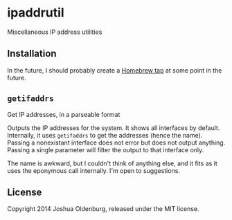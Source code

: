 ipaddrutil
==========
Miscellaneous IP address utilities

## Installation
In the future, I should probably create a [Homebrew tap](https://github.com/Homebrew/homebrew/wiki/brew-tap) at some point in the future.

## `getifaddrs`
Get IP addresses, in a parseable format

Outputs the IP addresses for the system. It shows all interfaces by default. Internally, it uses `getifaddrs` to get the addresses (hence the name). Passing a nonexistant interface does not error but does not output anything. Passing a single parameter will filter the output to that interface only.

The name is awkward, but I couldn't think of anything else, and it fits as it uses the eponymous call internally. I'm open to suggestions.

## License
Copyright 2014 Joshua Oldenburg, released under the MIT license.
